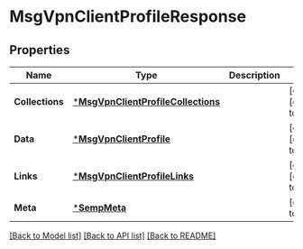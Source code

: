 # MsgVpnClientProfileResponse

## Properties
Name | Type | Description | Notes
------------ | ------------- | ------------- | -------------
**Collections** | [***MsgVpnClientProfileCollections**](MsgVpnClientProfileCollections.md) |  | [optional] [default to null]
**Data** | [***MsgVpnClientProfile**](MsgVpnClientProfile.md) |  | [optional] [default to null]
**Links** | [***MsgVpnClientProfileLinks**](MsgVpnClientProfileLinks.md) |  | [optional] [default to null]
**Meta** | [***SempMeta**](SempMeta.md) |  | [default to null]

[[Back to Model list]](../README.md#documentation-for-models) [[Back to API list]](../README.md#documentation-for-api-endpoints) [[Back to README]](../README.md)

